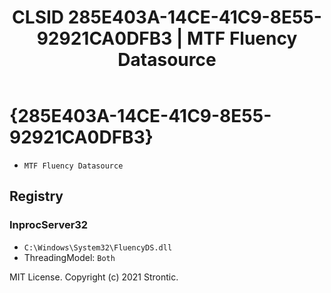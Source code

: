 ﻿---
title: "CLSID 285E403A-14CE-41C9-8E55-92921CA0DFB3 | MTF Fluency Datasource"
excerpt: What is COM-Object CLSID 285E403A-14CE-41C9-8E55-92921CA0DFB3?
---

# {285E403A-14CE-41C9-8E55-92921CA0DFB3}

* `MTF Fluency Datasource`

## Registry


### InprocServer32

* `C:\Windows\System32\FluencyDS.dll`
* ThreadingModel: `Both`

MIT License. Copyright (c) 2021 Strontic.



